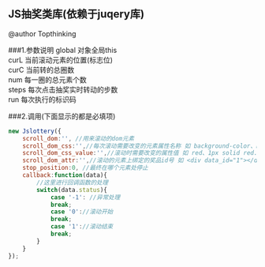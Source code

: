JS抽奖类库(依赖于juqery库)<br/>
---------------------------
@author Topthinking

###1.参数说明
global 对象全局this<br/>
curL  当前滚动元素的位置(标志位)<br/>
curC  当前转的总圈数<br/>
num  每一圈的总元素个数<br/>
steps 每次点击抽奖实时转动的步数<br/>
run 每次执行的标识码<br/>


###2.调用(下面显示的都是必填项)
```Javascript
new Jslottery({
	scroll_dom:'', //用来滚动的dom元素
	scroll_dom_css:'',//每次滚动需要改变的元素属性名称 如 background-color、border...
	scroll_dom_css_value:'',//滚动时需要改变的属性值 如 red、1px solid red...
	scroll_dom_attr:'',//滚动的元素上绑定的奖品id号 如 <div data_id="1"></div> 这里的data-id就是attr 这里的id数字必须是连续的正整数
	stop_position:0, //最终在哪个元素处停止
	callback:function(data){
		//这里进行回调函数的处理
		switch(data.status){
			case '-1': //异常处理
			break;
			case '0'://滚动开始
			break;
			case '1'://滚动结束
			break;
		}
	}
});
